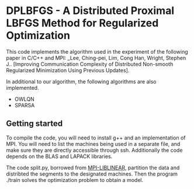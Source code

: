 # DPLBFGS - A Distributed Proximal LBFGS Method for Regularized Optimization

This code implements the algorithm used in the experiment of the following paper in C/C++ and MPI:
	_Lee, Ching-pei, Lim, Cong Han, Wright, Stephen J.. [Improving Communication Complexity of Distributed Non-smooth Regularized Minimization Using Previous Updates].

In additional to our algorithm, the following algorithms are also implemented.
- OWLQN
- SPARSA

## Getting started
To compile the code, you will need to install g++ and an implementation of MPI.
You will need to list the machines being used in a separate file, and make sure they are directly accessible through ssh.
Additionally the code depends on the BLAS and LAPACK libraries.

The code split.py, borrowed from [MPI-LIBLINEAR](https://www.csie.ntu.edu.tw/~cjlin/libsvmtools/distributed-liblinear/), partition the data and distribted the segments to the designated machines.
Then the program ./train solves the optimization problem to obtain a model.
